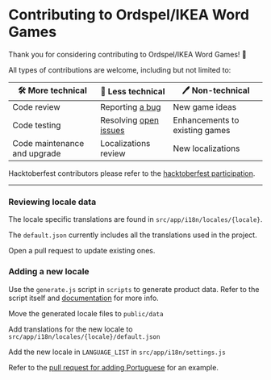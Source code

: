# Contributing to Ordspel/IKEA Word Games

Thank you for considering contributing to Ordspel/IKEA Word Games! 🙏

All types of contributions are welcome, including but not limited to:

| 🛠️ More technical | 🔧 Less technical | 🖊️ Non-technical |
|----------------|----------------|---------------|
| Code review | Reporting [a bug](https://github.com/avikantz/ikea-word-games/issues/new) | New game ideas |
| Code testing | Resolving [open issues](https://github.com/avikantz/ikea-word-games/issues) | Enhancements to existing games |
| Code maintenance and upgrade | Localizations review | New localizations |


Hacktoberfest contributors please refer to the [hacktoberfest participation](https://hacktoberfest.com/participation/).

--------

### Reviewing locale data

The locale specific translations are found in `src/app/i18n/locales/{locale}`.

The `default.json` currently includes all the translations used in the project.

Open a pull request to update existing ones.


### Adding a new locale

Use the `generate.js` script in `scripts` to generate product data. Refer to the script itself and [documentation](https://github.com/avikantz/ikea-word-games/blob/main/DOCUMENTATION.MD) for more info.

Move the generated locale files to `public/data`

Add translations for the new locale to `src/app/i18n/locales/{locale}/default.json`

Add the new locale in `LANGUAGE_LIST` in `src/app/i18n/settings.js`

Refer to the [pull request for adding Portuguese](https://github.com/avikantz/ikea-word-games/pull/4) for an example.
